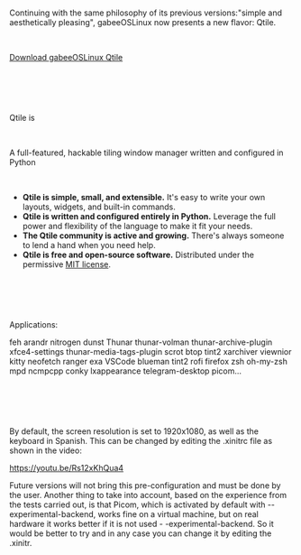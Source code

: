 <p><img src="https://i.postimg.cc/TPQzkHjX/gabeeos-dandelion-logo.png" alt="" /></p>

<p>Continuing with the same philosophy of its previous versions:"simple and aesthetically pleasing", gabeeOSLinux now presents a new flavor: Qtile.</p>
<p><strong>&nbsp;</strong></p>
<p><a href="https://sourceforge.net/projects/gabeeoslinux/">Download gabeeOSLinux Qtile</a></p>
<p><strong>&nbsp;</strong></p>
<p><img src="https://i.postimg.cc/Dy75yQtS/Desktop.png" alt="" /></p>
<p><strong>&nbsp;</strong></p>
Qtile is
<p><strong>&nbsp;</strong></p>
<p>A full-featured, hackable tiling window manager written and configured in Python</p>
<p><strong>&nbsp;</strong></p>
<ul>
<li><b>Qtile is simple, small, and extensible.</b> It's easy to write your own layouts, widgets, and built-in commands.</li>
<li><b>Qtile is written and configured entirely in Python.</b> Leverage the full power and flexibility of the language to make it fit your needs.</li>
<li><b>The Qtile community is active and growing.</b> There's always someone to lend a hand when you need help.</li>
<li><b>Qtile is free and open-source software.</b> Distributed under the permissive <a href="http://docs.qtile.org/en/latest/manual/license.html">MIT license</a>.</li>
</ul>
<p><strong>&nbsp;</strong></p>
<p><img src="https://i.postimg.cc/HnqpzPwt/Layout.png" alt="" /></p>
<p><strong>&nbsp;</strong></p>
Applications:

   feh arandr nitrogen dunst Thunar thunar-volman thunar-archive-plugin xfce4-settings thunar-media-tags-plugin scrot btop tint2 xarchiver viewnior kitty    neofetch ranger exa VSCode blueman tint2 rofi firefox zsh oh-my-zsh mpd ncmpcpp conky lxappearance telegram-desktop picom...
<p><strong>&nbsp;</strong></p>   
<p><img src="https://i.postimg.cc/NM0mvLWz/exa.png" alt="" /></p>
<p><strong>&nbsp;</strong></p>
By default, the screen resolution is set to 1920x1080, as well as the keyboard in Spanish. This can be changed by editing the .xinitrc file as shown in the video:<p><a href="https://youtu.be/Rs12xKhQua4" title="video">https://youtu.be/Rs12xKhQua4</a></p> Future versions will not bring this pre-configuration and must be done by the user.
Another thing to take into account, based on the experience from the tests carried out, is that Picom, which is activated by default with --experimental-backend, works fine on a virtual machine, but on real hardware it works better if it is not used - -experimental-backend. So it would be better to try and in any case you can change it by editing the .xinitr.
<p><strong>&nbsp;</strong></p>
<p><img src="https://i.postimg.cc/rsNdPrJb/ranger.png" alt="" /></p>
<p><strong>&nbsp;</strong></p>
<p><img src="https://i.postimg.cc/mgzLc99s/mpd-ncmpcpp.png" alt="" /></p>

